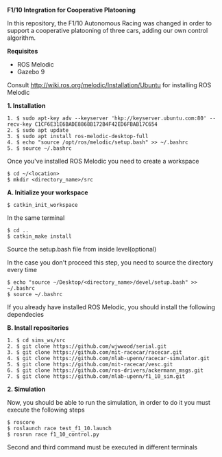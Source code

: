 **F1/10 Integration for Cooperative Platooning**

In this repository, the F1/10 Autonomous Racing was changed in order to support a cooperative platooning of three cars, adding our own control algorithm.

**Requisites**

- ROS Melodic
- Gazebo 9

Consult http://wiki.ros.org/melodic/Installation/Ubuntu for installing ROS Melodic


**1. Installation**

```
1. $ sudo apt-key adv --keyserver 'hkp://keyserver.ubuntu.com:80' --recv-key C1CF6E31E6BADE8868B172B4F42ED6FBAB17C654
2. $ sudo apt update
3. $ sudo apt install ros-melodic-desktop-full
4. $ echo "source /opt/ros/melodic/setup.bash" >> ~/.bashrc
5. $ source ~/.bashrc
```

Once you've installed ROS Melodic you need to create a workspace

```
$ cd ~/<location>
$ mkdir <directory_name>/src
```

**A. Initialize your workspace**

`$ catkin_init_workspace`

In the same terminal

```
$ cd ..
$ catkin_make install
```

Source the setup.bash file from inside level(optional)

In the case you don't proceed this step, you need to source the directory every time

```
$ echo "source ~/Desktop/<directory_name>/devel/setup.bash" >> ~/.bashrc
$ source ~/.bashrc
```

If you already have installed ROS Melodic, you should install the following dependecies

**B. Install repositories**

```
1. $ cd sims_ws/src
2. $ git clone https://github.com/wjwwood/serial.git
3. $ git clone https://github.com/mit-racecar/racecar.git
4. $ git clone https://github.com/mlab-upenn/racecar-simulator.git
5. $ git clone https://github.com/mit-racecar/vesc.git
6. $ git clone https://github.com/ros-drivers/ackermann_msgs.git
7. $ git clone https://github.com/mlab-upenn/f1_10_sim.git
```

**2. Simulation**

Now, you should be able to run the simulation, in order to do it you must execute the following steps

```
$ roscore
$ roslaunch race test_f1_10.launch
$ rosrun race f1_10_control.py
```

Second and third command must be executed in different terminals
